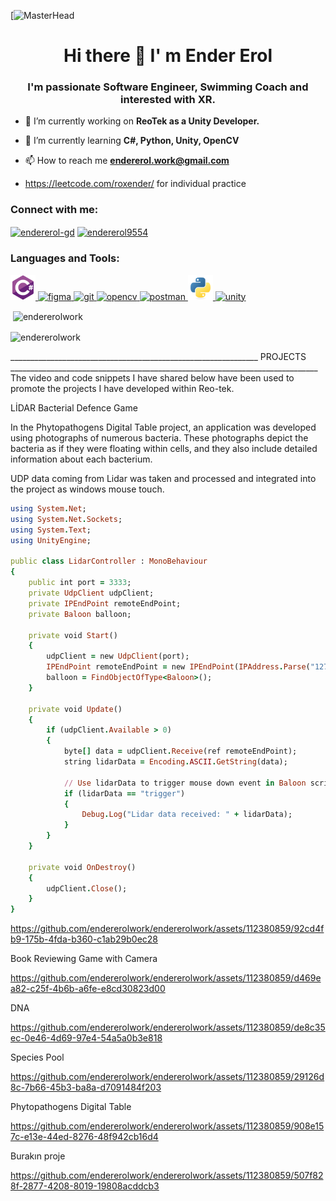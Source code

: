 
 [![MasterHead](https://dotnet.microsoft.com/static/images/games/unity/unity-engine-landscape-swimlane.png?v=qXuAEuTmn1teWmBipAskcg5IpW6Tn2fEunOIqAYui20)
<h1 align="center">Hi there 👋 I' m Ender Erol</h1>
<h3 align="center">I'm passionate Software Engineer, Swimming Coach and interested with XR.</h3>

- 🔭 I’m currently working on **ReoTek as a Unity Developer.**

- 🌱 I’m currently learning **C#, Python, Unity, OpenCV**

- 📫 How to reach me **endererol.work@gmail.com**

- https://leetcode.com/roxender/ for individual practice

<h3 align="left">Connect with me:</h3>
<p align="left">
<a href="https://linkedin.com/in/endererol-gd" target="blank"><img align="center" src="https://raw.githubusercontent.com/rahuldkjain/github-profile-readme-generator/master/src/images/icons/Social/linked-in-alt.svg" alt="endererol-gd" height="30" width="40" /></a>
<a href="https://www.youtube.com/c/endererol9554" target="blank"><img align="center" src="https://raw.githubusercontent.com/rahuldkjain/github-profile-readme-generator/master/src/images/icons/Social/youtube.svg" alt="endererol9554" height="30" width="40" /></a>
</p>

<h3 align="left">Languages and Tools:</h3>
<p align="left"> <a href="https://www.w3schools.com/cs/" target="_blank" rel="noreferrer"> <img src="https://raw.githubusercontent.com/devicons/devicon/master/icons/csharp/csharp-original.svg" alt="csharp" width="40" height="40"/> </a> <a href="https://www.figma.com/" target="_blank" rel="noreferrer"> <img src="https://www.vectorlogo.zone/logos/figma/figma-icon.svg" alt="figma" width="40" height="40"/> </a> <a href="https://git-scm.com/" target="_blank" rel="noreferrer"> <img src="https://www.vectorlogo.zone/logos/git-scm/git-scm-icon.svg" alt="git" width="40" height="40"/> </a> <a href="https://opencv.org/" target="_blank" rel="noreferrer"> <img src="https://www.vectorlogo.zone/logos/opencv/opencv-icon.svg" alt="opencv" width="40" height="40"/> </a> <a href="https://postman.com" target="_blank" rel="noreferrer"> <img src="https://www.vectorlogo.zone/logos/getpostman/getpostman-icon.svg" alt="postman" width="40" height="40"/> </a> <a href="https://www.python.org" target="_blank" rel="noreferrer"> <img src="https://raw.githubusercontent.com/devicons/devicon/master/icons/python/python-original.svg" alt="python" width="40" height="40"/> </a> <a href="https://unity.com/" target="_blank" rel="noreferrer"> <img src="https://www.vectorlogo.zone/logos/unity3d/unity3d-icon.svg" alt="unity" width="40" height="40"/> </a> </p>


<p>&nbsp;<img align="center" src="https://github-readme-stats.vercel.app/api?username=endererolwork&show_icons=true&locale=en" alt="endererolwork" /></p>

<p><img align="center" src="https://github-readme-streak-stats.herokuapp.com/?user=endererolwork&" alt="endererolwork" /></p>


______________________________________________________________ PROJECTS _____________________________________________________________________________
The video and code snippets I have shared below have been used to promote the projects I have developed within Reo-tek.

LİDAR Bacterial Defence Game

In the Phytopathogens Digital Table project, an application was developed using photographs of numerous bacteria. These photographs depict the bacteria as if they were floating within cells, and they also include detailed information about each bacterium.

UDP data coming from Lidar was taken and processed and integrated into the project as windows mouse touch.
```ruby
using System.Net;
using System.Net.Sockets;
using System.Text;
using UnityEngine;

public class LidarController : MonoBehaviour
{
    public int port = 3333;
    private UdpClient udpClient;
    private IPEndPoint remoteEndPoint;
    private Baloon balloon;

    private void Start()
    {
        udpClient = new UdpClient(port);
        IPEndPoint remoteEndPoint = new IPEndPoint(IPAddress.Parse("127.0.0.1"), port);
        balloon = FindObjectOfType<Baloon>();
    }

    private void Update()
    {
        if (udpClient.Available > 0)
        {
            byte[] data = udpClient.Receive(ref remoteEndPoint);
            string lidarData = Encoding.ASCII.GetString(data);

            // Use lidarData to trigger mouse down event in Baloon script
            if (lidarData == "trigger")
            {
                Debug.Log("Lidar data received: " + lidarData);
            }
        } 
    }

    private void OnDestroy()
    {
        udpClient.Close();
    }
}
```

https://github.com/endererolwork/endererolwork/assets/112380859/92cd4fb9-175b-4fda-b360-c1ab29b0ec28

Book Reviewing Game with Camera

https://github.com/endererolwork/endererolwork/assets/112380859/d469ea82-c25f-4b6b-a6fe-e8cd30823d00

DNA

https://github.com/endererolwork/endererolwork/assets/112380859/de8c35ec-0e46-4d69-97e4-54a5a0b3e818

Species Pool

https://github.com/endererolwork/endererolwork/assets/112380859/29126d8c-7b66-45b3-ba8a-d7091484f203

Phytopathogens Digital Table

https://github.com/endererolwork/endererolwork/assets/112380859/908e157c-e13e-44ed-8276-48f942cb16d4

Burakın proje

https://github.com/endererolwork/endererolwork/assets/112380859/507f828f-2877-4208-8019-19808acddcb3



